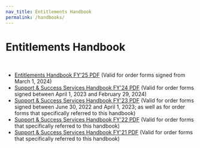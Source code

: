 ```yaml
---
nav_title: Entitlements Handbook
permalink: /handbooks/
---
```


# Entitlements Handbook
<br>

- [Entitlements Handbook FY'25 PDF][5] (Valid for order forms signed from March 1, 2024)
- [Support & Success Services Handbook FY'24 PDF][4] (Valid for order forms signed between April 1, 2023 and February 29, 2024)
- [Support & Success Services Handbook FY'23 PDF][3] (Valid for order forms signed between June 30, 2022 and April 1, 2023; as well as for order forms that specifically referred to this handbook)
- [Support & Success Services Handbook FY'22 PDF][2] (Valid for order forms that specifically referred to this handbook)
- [Support & Success Services Handbook FY'21 PDF][1] (Valid for order forms that specifically referred to this handbook)

[5]: {{site.baseurl}}/assets/download_file/Braze_Entitlements_Handbook_24.pdf
[4]: {{site.baseurl}}/assets/download_file/Braze_Success_and_Support_Services_Handbook_24_2.pdf
[3]: {{site.baseurl}}/assets/download_file/Braze_Success_and_Support_Services_Handbook_23v17.pdf
[2]: {{site.baseurl}}/assets/download_file/Braze_Success_and_Support_Services_Handbook_22.pdf
[1]: {{site.baseurl}}/assets/download_file/Braze_Success_and_Support_Services_Handbook_21.pdf
